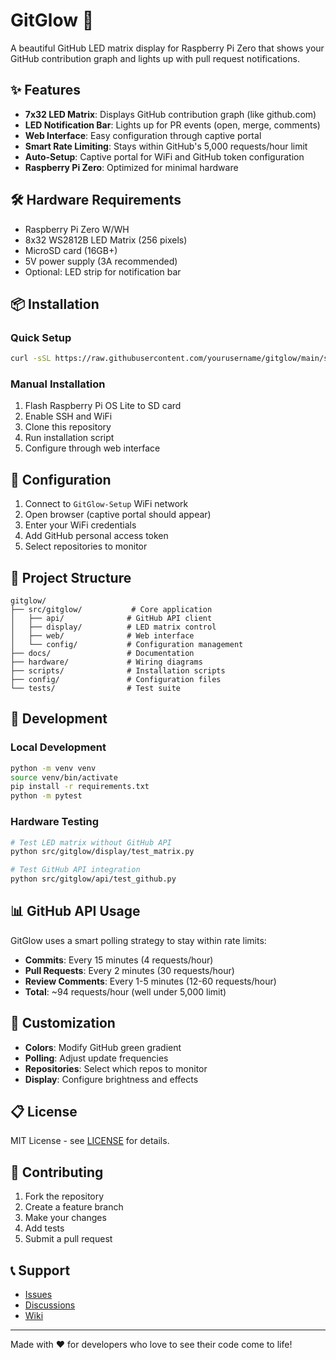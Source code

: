 # GitGlow 🌟

A beautiful GitHub LED matrix display for Raspberry Pi Zero that shows your GitHub contribution graph and lights up with pull request notifications.

## ✨ Features

- **7x32 LED Matrix**: Displays GitHub contribution graph (like github.com)
- **LED Notification Bar**: Lights up for PR events (open, merge, comments)
- **Web Interface**: Easy configuration through captive portal
- **Smart Rate Limiting**: Stays within GitHub's 5,000 requests/hour limit
- **Auto-Setup**: Captive portal for WiFi and GitHub token configuration
- **Raspberry Pi Zero**: Optimized for minimal hardware

## 🛠 Hardware Requirements

- Raspberry Pi Zero W/WH
- 8x32 WS2812B LED Matrix (256 pixels)
- MicroSD card (16GB+)
- 5V power supply (3A recommended)
- Optional: LED strip for notification bar

## 📦 Installation

### Quick Setup
```bash
curl -sSL https://raw.githubusercontent.com/yourusername/gitglow/main/scripts/install.sh | bash
```

### Manual Installation
1. Flash Raspberry Pi OS Lite to SD card
2. Enable SSH and WiFi
3. Clone this repository
4. Run installation script
5. Configure through web interface

## 🔧 Configuration

1. Connect to `GitGlow-Setup` WiFi network
2. Open browser (captive portal should appear)
3. Enter your WiFi credentials
4. Add GitHub personal access token
5. Select repositories to monitor

## 🎯 Project Structure

```
gitglow/
├── src/gitglow/           # Core application
│   ├── api/              # GitHub API client
│   ├── display/          # LED matrix control
│   ├── web/              # Web interface
│   └── config/           # Configuration management
├── docs/                 # Documentation
├── hardware/             # Wiring diagrams
├── scripts/              # Installation scripts
├── config/               # Configuration files
└── tests/                # Test suite
```

## 🚀 Development

### Local Development
```bash
python -m venv venv
source venv/bin/activate
pip install -r requirements.txt
python -m pytest
```

### Hardware Testing
```bash
# Test LED matrix without GitHub API
python src/gitglow/display/test_matrix.py

# Test GitHub API integration
python src/gitglow/api/test_github.py
```

## 📊 GitHub API Usage

GitGlow uses a smart polling strategy to stay within rate limits:

- **Commits**: Every 15 minutes (4 requests/hour)
- **Pull Requests**: Every 2 minutes (30 requests/hour)
- **Review Comments**: Every 1-5 minutes (12-60 requests/hour)
- **Total**: ~94 requests/hour (well under 5,000 limit)

## 🎨 Customization

- **Colors**: Modify GitHub green gradient
- **Polling**: Adjust update frequencies
- **Repositories**: Select which repos to monitor
- **Display**: Configure brightness and effects

## 📋 License

MIT License - see [LICENSE](LICENSE) for details.

## 🤝 Contributing

1. Fork the repository
2. Create a feature branch
3. Make your changes
4. Add tests
5. Submit a pull request

## 📞 Support

- [Issues](https://github.com/yourusername/gitglow/issues)
- [Discussions](https://github.com/yourusername/gitglow/discussions)
- [Wiki](https://github.com/yourusername/gitglow/wiki)

---

Made with ❤️ for developers who love to see their code come to life!